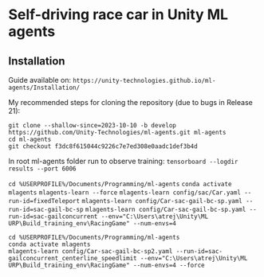 # Self-driving race car in Unity ML agents
## Installation
Guide available on: `https://unity-technologies.github.io/ml-agents/Installation/`

My recommended steps for cloning the repository (due to bugs in Release 21):
```
git clone --shallow-since=2023-10-10 -b develop https://github.com/Unity-Technologies/ml-agents.git ml-agents
cd ml-agents
git checkout f3dc8f615044c9226c7e7ed308e0aadc1def3b4d
```

In root ml-agents folder run to observe training:
`tensorboard --logdir results --port 6006`

`cd %USERPROFILE%/Documents/Programming/ml-agents`
`conda activate mlagents`
`mlagents-learn --force`
`mlagents-learn config/sac/Car.yaml --run-id=fixedTeleport`
`mlagents-learn config/Car-sac-gail-bc-sp.yaml --run-id=sac-gail-bc-sp`
`mlagents-learn config/Car-sac-gail-bc-sp.yaml --run-id=sac-gailconcurrent --env="C:\Users\atrej\Unity\ML URP\Build_training_env\RacingGame" --num-envs=4`

```
cd %USERPROFILE%/Documents/Programming/ml-agents
conda activate mlagents
mlagents-learn config/Car-sac-gail-bc-sp2.yaml --run-id=sac-gailconcurrent_centerline_speedlimit --env="C:\Users\atrej\Unity\ML URP\Build_training_env\RacingGame" --num-envs=4 --force

```